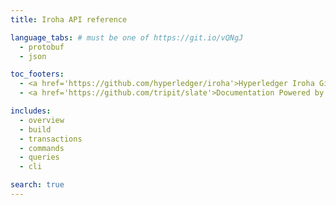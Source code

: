 ```yaml
---
title: Iroha API reference

language_tabs: # must be one of https://git.io/vQNgJ
  - protobuf
  - json

toc_footers:
  - <a href='https://github.com/hyperledger/iroha'>Hyperledger Iroha GitHub</a>
  - <a href='https://github.com/tripit/slate'>Documentation Powered by Slate</a>

includes:
  - overview
  - build
  - transactions
  - commands
  - queries
  - cli

search: true
---
```

